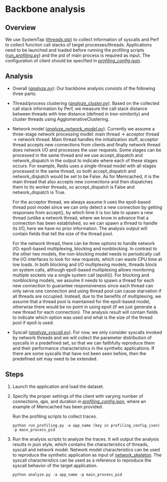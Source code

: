 # Backbone analysis

## Overview

We use SystemTap ([*threads.stp*](./threads.stp)) to collect information of syscalls and Perf to collect function call stacks of target processes/threads. Applications need to be launched and loaded before running the profiling scripts ([*run_profiling.py*](./run_profiling.py)) and the pid of main process is required as input. The configuration of client should be specified in [*profiling_config.json*](./profiling_configs.json).

## Analysis

* Overall ([*analyze.py*](./analyze.py)): Our backbone analysis consists of the following three parts:

* Thread/process clustering ([*analyze_cluster.py*](./analyze_cluster.py)). Based on the collected call stack information by Perf, we measure the call stack distance between threads with tree distance (defined in *tree-similarity*) and cluster threads using AgglomerativeClustering. 

* Network model ([*analyze_network_model.py*](./analyze_network_model.py)). Currently we assume a three-stage network processing model: main thread -> acceptor thread -> network thread. Main thread handles the initialization stuff, acceptor thread accepts new connections from clients and finally network thread does network I/O and processes the user requests. Some stages can be processed in the same thread and we use accept_dispatch and network_dispatch in the output to indicate where each of these stages occurs. For example, Redis uses a single-thread model with all stages processed in the same thread, so both accept_dispatch and network_dispatch would be set to be False. As for Memcached, it is the main thread that also accepts new connections and then dispatches them to its worker threads, so accept_dispatch is False and network_dispatch is True. 

  For the acceptor thread, we always assume it uses the epoll-based thread pool model since we can only detect a new connection by getting responses from accept(), by which time it is too late to spawn a new thread (unlike a network thread, where we know in advance that a connection has been established, so we can spawn a thread to handle its I/O, here we have no prior information. The analysis output will contain fields that tell the size of the thread pool.

  For the network thread, there can be three options to handle network I/O: epoll-based multiplexing, blocking and nonblocking. In contrast to the other two models, the non-blocking model needs to periodically call the I/O interfaces to look for new requests, which can waste CPU time at low loads. In both blocking and I/O multiplexing models, threads block on system calls, although epoll-based multiplexing allows monitoring multiple sockets via a single system call (epoll()). For blocking and nonblocking models, we assume it needs to spawn a thread for each new connection to guarantee responsiveness since each thread can only serve one connection and using thread pool can cause starvation if all threads are occupied. Instead, due to the benefits of multiplexing, we assume that a thread pool is maintained for the epoll-based model, otherwise there would be no point in using epoll (if we just generate a new thread for each connection). The analysis result will contain fields to indicate which option was used and what is the size of the thread pool if epoll is used.

* Syscall ([*analyze_syscall.py*](./analyze_syscall.py)). For now, we only consider syscalls invoked by network threads and we will collect the parameter distribution of syscalls in a predefined set, so that we can faithfully reproduce them and their performance characteristics in the synthetic applications. If there are some syscalls that have not been seen before, then the predefined set may need to be extended.

## Steps

1. Launch the application and load the dataset.

2. Specify the proper settings of the client with varying number of connections, qps, and duration in [*profiling_config.json*](./profiling_configs.json), where an example of Memcached has been provided.

    Run the profiling scripts to collect traces.

    ```
    python run_profiling.py -a app_name (key in profiling_config.json) -p main_process_pid
    ```

3. Run the analysis scripts to analyze the traces. It will output the analysis results in json style, which contains the characteristics of threads, syscall and network model. Network model characteristics can be used to reproduce the synthetic application as input of [network_skeleton](../network_skeleton/). The syscall characteristics can be used as a reference to reproduce the syscall behavior of the target application.

    ```
    python analyze.py -a app_name -p main_process_pid
    ```